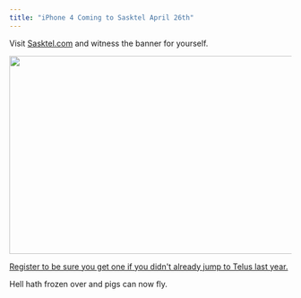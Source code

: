 ```yaml
---
title: "iPhone 4 Coming to Sasktel April 26th"
---
```

<p>Visit <a href="http://sasktel.com/">Sasktel.com</a> and witness the banner for yourself. </p>
<p><img src="https://chrisenns.com/wp-content/uploads/2011/04/saskteliphone.jpg" alt="" title="saskteliphone" width="760" height="353" class="aligncenter size-full wp-image-19477" /></p>
<p><a href="http://sasktel.com/forms/iphone-registration.html?Link=Chrisenns.com">Register to be sure you get one if you didn't already jump to Telus last year.</a></p>
<p>Hell hath frozen over and pigs can now fly.</p>
